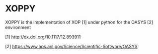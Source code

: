 XOPPY
=====

XOPPY is the implementation of XOP [1] under python for the OASYS [2] environment

[1] http://dx.doi.org/10.1117/12.893911

[2] https://www.aps.anl.gov/Science/Scientific-Software/OASYS
